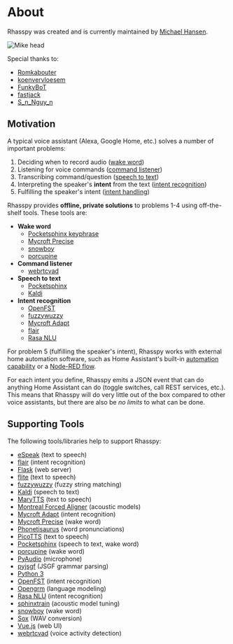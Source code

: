 # About

Rhasspy was created and is currently maintained by [Michael Hansen](https://synesthesiam.com/).

<img src="img/mike-head.png" style="max-height: 100px;" title="Mike head">

Special thanks to:

* [Romkabouter](https://github.com/Romkabouter)
* [koenvervloesem](https://github.com/koenvervloesem)
* [FunkyBoT](https://community.home-assistant.io/u/FunkyBoT)
* [fastjack](https://community.rhasspy.org/u/fastjack)
* [S_n_Nguy_n](https://community.home-assistant.io/u/S_n_Nguy_n)

## Motivation

A typical voice assistant (Alexa, Google Home, etc.) solves a number of important problems:

1. Deciding when to record audio ([wake word](wake-word.md))
2. Listening for voice commands ([command listener](command-listener.md))
3. Transcribing command/question ([speech to text](speech-to-text.md))
4. Interpreting the speaker's **intent** from the text ([intent recognition](intent-recognition.md))
5. Fulfilling the speaker's intent ([intent handling](intent-handling.md))

Rhasspy provides **offline, private solutions** to problems 1-4 using off-the-shelf tools. These tools are:

* **Wake word**
    * [Pocketsphinx keyphrase](https://cmusphinx.github.io/wiki/tutoriallm/#using-keyword-lists-with-pocketsphinx)
    * [Mycroft Precise](https://github.com/MycroftAI/mycroft-precise)
    * [snowboy](https://snowboy.kitt.ai)
    * [porcupine](https://github.com/Picovoice/Porcupine)
* **Command listener**
    * [webrtcvad](https://github.com/wiseman/py-webrtcvad)
* **Speech to text**
    * [Pocketsphinx](https://github.com/cmusphinx/pocketsphinx)
    * [Kaldi](https://kaldi-asr.org)
* **Intent recognition**
    * [OpenFST](https://www.openfst.org)
    * [fuzzywuzzy](https://github.com/seatgeek/fuzzywuzzy)
    * [Mycroft Adapt](https://github.com/MycroftAI/adapt)
    * [flair](http://github.com/zalandoresearch/flair)
    * [Rasa NLU](https://rasa.com/)

For problem 5 (fulfilling the speaker's intent), Rhasspy works with external home automation software, such as Home Assistant's built-in [automation capability](https://www.home-assistant.io/docs/automation/) or a [Node-RED flow](https://nodered.org).

For each intent you define, Rhasspy emits a JSON event that can do anything Home Assistant can do (toggle switches, call REST services, etc.). This means that Rhasspy will do very little out of the box compared to other voice assistants, but there are also be *no limits* to what can be done.

## Supporting Tools

The following tools/libraries help to support Rhasspy:

* [eSpeak](http://espeak.sourceforge.net) (text to speech)
* [flair](http://github.com/zalandoresearch/flair) (intent recognition)
* [Flask](http://flask.pocoo.org) (web server)
* [flite](http://www.festvox.org/flite) (text to speech)
* [fuzzywuzzy](https://github.com/seatgeek/fuzzywuzzy) (fuzzy string matching)
* [Kaldi](https://kaldi-asr.org) (speech to text)
* [MaryTTS](http://mary.dfki.de) (text to speech)
* [Montreal Forced Aligner](https://montreal-forced-aligner.readthedocs.io/en/latest/) (acoustic models)
* [Mycroft Adapt](https://github.com/MycroftAI/adapt) (intent recognition)
* [Mycroft Precise](https://github.com/MycroftAI/mycroft-precise) (wake word)
* [Phonetisaurus](https://github.com/AdolfVonKleist/Phonetisaurus) (word pronunciations)
* [PicoTTS](https://en.wikipedia.org/wiki/SVOX) (text to speech)
* [Pocketsphinx](https://github.com/cmusphinx/pocketsphinx) (speech to text, wake word)
* [porcupine](https://github.com/Picovoice/Porcupine) (wake word)
* [PyAudio](https://people.csail.mit.edu/hubert/pyaudio/) (microphone)
* [pyjsgf](https://github.com/Danesprite/pyjsgf) (JSGF grammar parsing)
* [Python 3](https://www.python.org)
* [OpenFST](http://www.openfst.org) (intent recognition)
* [Opengrm](http://www.opengrm.org/twiki/bin/view/GRM/NGramLibrary) (language modeling)
* [Rasa NLU](https://rasa.com/) (intent recognition)
* [sphinxtrain](https://github.com/cmusphinx/sphinxtrain) (acoustic model tuning)
* [snowboy](https://snowboy.kitt.ai) (wake word)
* [Sox](http://sox.sourceforge.net) (WAV conversion)
* [Vue.js](https://vuejs.org/) (web UI)
* [webrtcvad](https://github.com/wiseman/py-webrtcvad) (voice activity detection)
